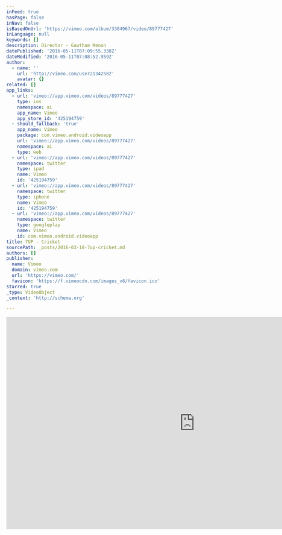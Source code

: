 ```yaml
---
inFeed: true
hasPage: false
inNav: false
isBasedOnUrl: 'https://vimeo.com/album/3384967/video/89777427'
inLanguage: null
keywords: []
description: Director - Gautham Menon
datePublished: '2016-05-11T07:09:55.338Z'
dateModified: '2016-05-11T07:08:52.959Z'
author:
  - name: ''
    url: 'http://vimeo.com/user21342582'
    avatar: {}
related: []
app_links:
  - url: 'vimeo://app.vimeo.com/videos/89777427'
    type: ios
    namespace: ai
    app_name: Vimeo
    app_store_id: '425194759'
  - should_fallback: 'true'
    app_name: Vimeo
    package: com.vimeo.android.videoapp
    url: 'vimeo://app.vimeo.com/videos/89777427'
    namespace: ai
    type: web
  - url: 'vimeo://app.vimeo.com/videos/89777427'
    namespace: twitter
    type: ipad
    name: Vimeo
    id: '425194759'
  - url: 'vimeo://app.vimeo.com/videos/89777427'
    namespace: twitter
    type: iphone
    name: Vimeo
    id: '425194759'
  - url: 'vimeo://app.vimeo.com/videos/89777427'
    namespace: twitter
    type: googleplay
    name: Vimeo
    id: com.vimeo.android.videoapp
title: 7UP - Cricket
sourcePath: _posts/2016-03-18-7up-cricket.md
authors: []
publisher:
  name: Vimeo
  domain: vimeo.com
  url: 'https://vimeo.com/'
  favicon: 'https://f.vimeocdn.com/images_v6/favicon.ico'
starred: true
_type: VideoObject
_context: 'http://schema.org'

---
```

<iframe src="https://cdn.embedly.com/widgets/media.html?src=https%3A%2F%2Fplayer.vimeo.com%2Fvideo%2F89777427&amp;url=https%3A%2F%2Fvimeo.com%2F89777427&amp;image=http%3A%2F%2Fi.vimeocdn.com%2Fvideo%2F482001092_1280.jpg&amp;key=b7d04c9b404c499eba89ee7072e1c4f7&amp;type=text%2Fhtml&amp;schema=vimeo" width="1000" height="563" scrolling="no" frameborder="0" allowfullscreen="allowfullscreen" style=""></iframe>